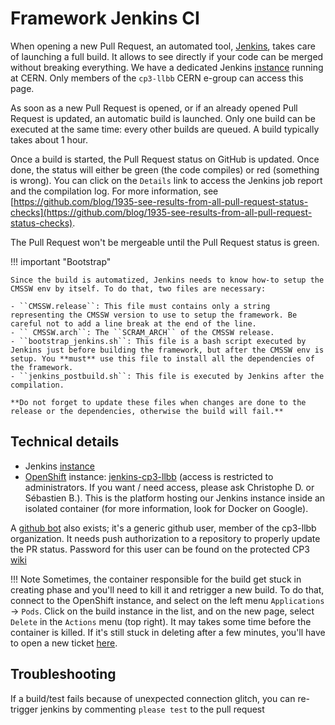 # Framework Jenkins CI

When opening a new Pull Request, an automated tool, [Jenkins](https://jenkins-ci.org/), takes care of launching a full build. It allows to see directly if your code can be merged without breaking everything. We have a dedicated Jenkins [instance](https://jenkins-cp3-llbb.web.cern.ch/) running at CERN. Only members of the ``cp3-llbb`` CERN e-group can access this page.

As soon as a new Pull Request is opened, or if an already opened Pull Request is updated, an automatic build is launched. Only one build can be executed at the same time: every other builds are queued. A build typically takes about 1 hour.

Once a build is started, the Pull Request status on GitHub is updated. Once done, the status will either be green (the code compiles) or red (something is wrong). You can click on the ``Details`` link to access the Jenkins job report and the compilation log. For more information, see [https://github.com/blog/1935-see-results-from-all-pull-request-status-checks](https://github.com/blog/1935-see-results-from-all-pull-request-status-checks).

The Pull Request won't be mergeable until the Pull Request status is green.

!!! important "Bootstrap"

    Since the build is automatized, Jenkins needs to know how-to setup the CMSSW env by itself. To do that, two files are necessary:

    - ``CMSSW.release``: This file must contains only a string representing the CMSSW version to use to setup the framework. Be careful not to add a line break at the end of the line.
    - `` CMSSW.arch``: The ``SCRAM_ARCH`` of the CMSSW release.
    - ``bootstrap_jenkins.sh``: This file is a bash script executed by Jenkins just before building the framework, but after the CMSSW env is setup. You **must** use this file to install all the dependencies of the framework.
    - ``jenkins_postbuild.sh``: This file is executed by Jenkins after the compilation.

    **Do not forget to update these files when changes are done to the release or the dependencies, otherwise the build will fail.**

## Technical details

 - Jenkins [instance](https://jenkins-cp3-llbb.web.cern.ch/)
 - [OpenShift](https://www.openshift.com/) instance: [jenkins-cp3-llbb](https://openshift.cern.ch/console/project/jenkins-cp3-llbb/overview) (access is restricted to administrators. If you want / need access, please ask Christophe D. or Sébastien B.). This is the platform hosting our Jenkins instance inside an isolated container (for more information, look for Docker on Google).

A [github bot](https://github.com/cp3-llbb-bot) also exists; it's a generic github user, member of the cp3-llbb organization. It needs push authorization to a repository to properly update the PR status. Password for this user can be found on the protected CP3 [wiki](https://cp3.irmp.ucl.ac.be/projects/cp3admin/wiki/UsersPage/Private/Physics/Exp/llbb)

!!! Note
    Sometimes, the container responsible for the build get stuck in creating phase and you'll need to kill it and retrigger a new build. To do that, connect to the OpenShift instance, and select on the left menu `Applications` → `Pods`. Click on the build instance in the list, and on the new page, select `Delete` in the `Actions` menu (top right). It may takes some time before the container is killed. If it's still stuck in deleting after a few minutes, you'll have to open a new ticket [here](https://cern.service-now.com/service-portal/service-element.do?name=PaaS-Web-App).

## Troubleshooting

If a build/test fails because of unexpected connection glitch, you can re-trigger jenkins by commenting `please test` to the pull request
